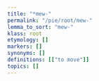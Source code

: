 ```yaml
---
title: "*mew-"
permalink: "/pie/root/mew-"
lemma_to_sort: "mew-"
klass: root
etymology: []
markers: []
synonyms: []
definitions: [["to move"]]
topics: []
---
```

